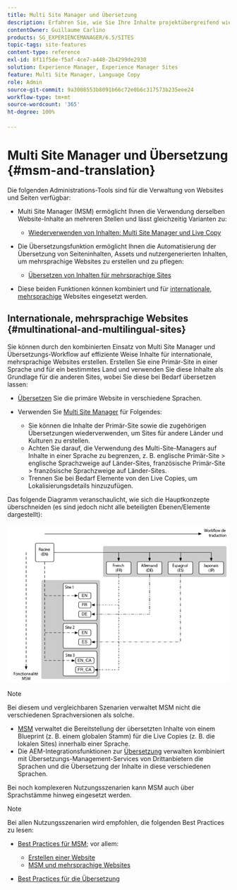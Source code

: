 ```yaml
---
title: Multi Site Manager und Übersetzung
description: Erfahren Sie, wie Sie Ihre Inhalte projektübergreifend wiederverwenden und mehrsprachige Websites in Adobe Experience Manager verwalten können.
contentOwner: Guillaume Carlino
products: SG_EXPERIENCEMANAGER/6.5/SITES
topic-tags: site-features
content-type: reference
exl-id: 8f11f5de-f5af-4ce7-a448-2b4299de2930
solution: Experience Manager, Experience Manager Sites
feature: Multi Site Manager, Language Copy
role: Admin
source-git-commit: 9a3008553b8091b66c72e0b6c317573b235eee24
workflow-type: tm+mt
source-wordcount: '365'
ht-degree: 100%

---
```


# Multi Site Manager und Übersetzung {#msm-and-translation}

Die folgenden Administrations-Tools sind für die Verwaltung von Websites und Seiten verfügbar:

* Multi Site Manager (MSM) ermöglicht Ihnen die Verwendung derselben Website-Inhalte an mehreren Stellen und lässt gleichzeitig Varianten zu:

   * [Wiederverwenden von Inhalten: Multi Site Manager und Live Copy](/help/sites-administering/msm.md)

* Die Übersetzungsfunktion ermöglicht Ihnen die Automatisierung der Übersetzung von Seiteninhalten, Assets und nutzergenerierten Inhalten, um mehrsprachige Websites zu erstellen und zu pflegen:

   * [Übersetzen von Inhalten für mehrsprachige Sites](/help/sites-administering/translation.md)

* Diese beiden Funktionen können kombiniert und für [internationale, mehrsprachige](#multinational-and-multilingual-sites) Websites eingesetzt werden.

## Internationale, mehrsprachige Websites {#multinational-and-multilingual-sites}

Sie können durch den kombinierten Einsatz von Multi Site Manager und Übersetzungs-Workflow auf effiziente Weise Inhalte für internationale, mehrsprachige Websites erstellen. Erstellen Sie eine Primär-Site in einer Sprache und für ein bestimmtes Land und verwenden Sie diese Inhalte als Grundlage für die anderen Sites, wobei Sie diese bei Bedarf übersetzen lassen:

* [Übersetzen](/help/sites-administering/translation.md) Sie die primäre Website in verschiedene Sprachen.

* Verwenden Sie [Multi Site Manager](/help/sites-administering/msm.md) für Folgendes:

   * Sie können die Inhalte der Primär-Site sowie die zugehörigen Übersetzungen wiederverwenden, um Sites für andere Länder und Kulturen zu erstellen.
   * Achten Sie darauf, die Verwendung des Multi-Site-Managers auf Inhalte in einer Sprache zu begrenzen, z. B. englische Primär-Site > englische Sprachzweige auf Länder-Sites, französische Primär-Site > französische Sprachzweige auf Länder-Sites.
   * Trennen Sie bei Bedarf Elemente von den Live Copies, um Lokalisierungsdetails hinzuzufügen.

Das folgende Diagramm veranschaulicht, wie sich die Hauptkonzepte überschneiden (es sind jedoch nicht alle beteiligten Ebenen/Elemente dargestellt):

![Abbildung der Hauptkonzepte der MSM- und Übersetzungsfunktion](assets/chlimage_1-71a.png)

>[!NOTE]
>
>Bei diesem und vergleichbaren Szenarien verwaltet MSM nicht die verschiedenen Sprachversionen als solche.
>
>* [MSM](/help/sites-administering/msm.md) verwaltet die Bereitstellung der übersetzten Inhalte von einem Blueprint (z. B. einem globalen Stamm) für die Live Copies (z. B. die lokalen Sites) innerhalb einer Sprache.
>* Die AEM-Integrationsfunktionen zur [Übersetzung](/help/sites-administering/translation.md) verwalten kombiniert mit Übersetzungs-Management-Services von Drittanbietern die Sprachen und die Übersetzung der Inhalte in diese verschiedenen Sprachen.
>
>Bei noch komplexeren Nutzungsszenarien kann MSM auch über Sprachstämme hinweg eingesetzt werden.

>[!NOTE]
>
>Bei allen Nutzungsszenarien wird empfohlen, die folgenden Best Practices zu lesen:
>
>* [Best Practices für MSM](/help/sites-administering/msm-best-practices.md); vor allem:
>
>   * [Erstellen einer Website](/help/sites-administering/msm-best-practices.md#create-site)
>   * [MSM und mehrsprachige Websites](/help/sites-administering/msm-best-practices.md#msm-and-multilingual-websites)
>
>* [Best Practices für die Übersetzung](/help/sites-administering/tc-bp.md)
